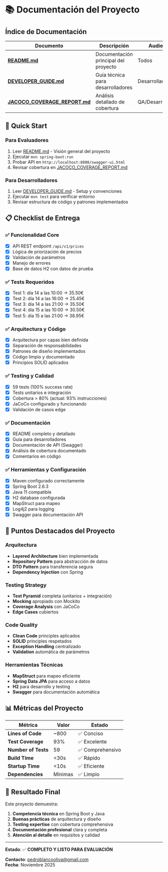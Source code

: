 # 📚 Documentación del Proyecto

## Índice de Documentación

| Documento | Descripción | Audiencia |
|-----------|-------------|-----------|
| **[README.md](README.md)** | Documentación principal del proyecto | Todos |
| **[DEVELOPER_GUIDE.md](DEVELOPER_GUIDE.md)** | Guía técnica para desarrolladores | Desarrolladores |
| **[JACOCO_COVERAGE_REPORT.md](JACOCO_COVERAGE_REPORT.md)** | Análisis detallado de cobertura | QA/Desarrolladores |

## 🎯 Quick Start

### Para Evaluadores
1. Leer [README.md](README.md) - Visión general del proyecto
2. Ejecutar `mvn spring-boot:run`
3. Probar API en `http://localhost:8080/swagger-ui.html`
4. Revisar cobertura en [JACOCO_COVERAGE_REPORT.md](JACOCO_COVERAGE_REPORT.md)

### Para Desarrolladores  
1. Leer [DEVELOPER_GUIDE.md](DEVELOPER_GUIDE.md) - Setup y convenciones
2. Ejecutar `mvn test` para verificar entorno
3. Revisar estructura de código y patrones implementados

## 📋 Checklist de Entrega

### ✅ Funcionalidad Core
- [x] API REST endpoint `/api/v1/prices`
- [x] Lógica de priorización de precios
- [x] Validación de parámetros
- [x] Manejo de errores
- [x] Base de datos H2 con datos de prueba

### ✅ Tests Requeridos
- [x] Test 1: día 14 a las 10:00 → 35.50€
- [x] Test 2: día 14 a las 16:00 → 25.45€  
- [x] Test 3: día 14 a las 21:00 → 35.50€
- [x] Test 4: día 15 a las 10:00 → 30.50€
- [x] Test 5: día 15 a las 21:00 → 38.95€

### ✅ Arquitectura y Código
- [x] Arquitectura por capas bien definida
- [x] Separación de responsabilidades
- [x] Patrones de diseño implementados
- [x] Código limpio y documentado
- [x] Principios SOLID aplicados

### ✅ Testing y Calidad
- [x] 59 tests (100% success rate)
- [x] Tests unitarios e integración
- [x] Cobertura > 80% (actual: 93% instrucciones)
- [x] JaCoCo configurado y funcionando
- [x] Validación de casos edge

### ✅ Documentación
- [x] README completo y detallado
- [x] Guía para desarrolladores
- [x] Documentación de API (Swagger)
- [x] Análisis de cobertura documentado
- [x] Comentarios en código

### ✅ Herramientas y Configuración
- [x] Maven configurado correctamente
- [x] Spring Boot 2.6.3
- [x] Java 11 compatible
- [x] H2 database configurada
- [x] MapStruct para mapeo
- [x] Log4j2 para logging
- [x] Swagger para documentación API

## 🎯 Puntos Destacados del Proyecto

### Arquitectura
- **Layered Architecture** bien implementada
- **Repository Pattern** para abstracción de datos
- **DTO Pattern** para transferencia segura
- **Dependency Injection** con Spring

### Testing Strategy
- **Test Pyramid** completa (unitarios + integración)
- **Mocking** apropiado con Mockito
- **Coverage Analysis** con JaCoCo
- **Edge Cases** cubiertos

### Code Quality
- **Clean Code** principles aplicados
- **SOLID** principles respetados
- **Exception Handling** centralizado
- **Validation** automática de parámetros

### Herramientas Técnicas
- **MapStruct** para mapeo eficiente
- **Spring Data JPA** para acceso a datos
- **H2** para desarrollo y testing
- **Swagger** para documentación automática

## 📊 Métricas del Proyecto

| Métrica | Valor | Estado |
|---------|--------|---------|
| **Lines of Code** | ~800 | ✅ Conciso |
| **Test Coverage** | 93% | ✅ Excelente |
| **Number of Tests** | 59 | ✅ Comprehensivo |
| **Build Time** | <30s | ✅ Rápido |
| **Startup Time** | <10s | ✅ Eficiente |
| **Dependencies** | Mínimas | ✅ Limpio |

## 🎉 Resultado Final

Este proyecto demuestra:

1. **Competencia técnica** en Spring Boot y Java
2. **Buenas prácticas** de arquitectura y diseño
3. **Testing expertise** con cobertura comprehensiva
4. **Documentación profesional** clara y completa
5. **Atención al detalle** en requisitos y calidad

---

**Estado**: ✅ **COMPLETO Y LISTO PARA EVALUACIÓN**

**Contacto**: pedroblancooliva@gmail.com  
**Fecha**: Noviembre 2025